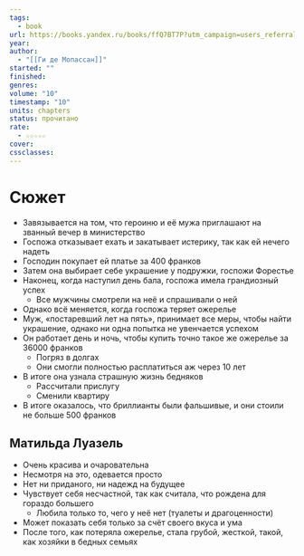 ```yaml
---
tags:
  - book
url: https://books.yandex.ru/books/ffQ7BT7P?utm_campaign=users_referral&utm_medium=referral&utm_source=direct_link&utm_content=iPad&username=b6068044610
year: 
author:
  - "[[Ги де Мопассан]]"
started: ""
finished: 
genres: 
volume: "10"
timestamp: "10"
units: chapters
status: прочитано
rate:
  - ☆☆☆☆☆
cover: 
cssclasses:
---
```

# Сюжет
- Завязывается на том, что героиню и её мужа приглашают на званный вечер в министерство 
- Госпожа отказывает ехать и закатывает истерику, так как ей нечего надеть
- Господин покупает ей платье за 400 франков 
- Затем она выбирает себе украшение у подружки, госпожи Форестье 
- Наконец, когда наступил день бала, госпожа имела грандиозный успех 
	- Все мужчины смотрели на неё и спрашивали о ней
- Однако всё меняется, когда госпожа теряет ожерелье
- Муж, «постаревший лет на пять», принимает все меры, чтобы найти украшение, однако ни одна попытка не увенчается успехом
- Он работает день и ночь, чтобы купить точно такое же ожерелье за 36000 франков
	- Погряз в долгах
	- Они смогли полностью расплатиться аж через 10 лет
- В итоге она узнала страшную жизнь бедняков 
	- Рассчитали прислугу
	- Сменили квартиру 
- В итоге оказалось, что бриллианты были фальшивые, и они стоили не больше 500 франков 
## Матильда Луазель
- Очень красива и очаровательна
- Несмотря на это, одевается просто
- Нет ни приданого, ни надежд на будущее
- Чувствует себя несчастной, так как считала, что рождена для гораздо большего
	- Любила только то, чего у неё нет (туалеты и драгоценности)
- Может показать себя только за счёт своего вкуса и ума
- После того, как потеряла ожерелье, стала грубой, жесткой, такой, как хозяйки в бедных семьях